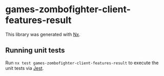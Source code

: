 # games-zombofighter-client-features-result

This library was generated with [Nx](https://nx.dev).

## Running unit tests

Run `nx test games-zombofighter-client-features-result` to execute the unit tests via [Jest](https://jestjs.io).
